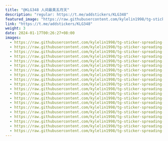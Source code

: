 ```yaml
---
title: "@KLG348 人间最美五月天"
description: "regular: https://t.me/addstickers/KLG348"
featured_image: "https://raw.githubusercontent.com/kylelin1998/tg-sticker-spreading-worldwide-images/main/img/3c55ade8-807e-446a-b2d0-138d4953ebd7.jpg"
link: "https://t.me/addstickers/KLG348"
weight: 3
date: 2024-01-17T00:26:27+08:00
images:
  - https://raw.githubusercontent.com/kylelin1998/tg-sticker-spreading-worldwide-images/main/img/3c55ade8-807e-446a-b2d0-138d4953ebd7.jpg
  - https://raw.githubusercontent.com/kylelin1998/tg-sticker-spreading-worldwide-images/main/img/2e17b2da-d370-4ee0-8e0f-6cbfb371c649.jpg
  - https://raw.githubusercontent.com/kylelin1998/tg-sticker-spreading-worldwide-images/main/img/44ff5e9d-e123-4b2a-a05b-7934139216bb.jpg
  - https://raw.githubusercontent.com/kylelin1998/tg-sticker-spreading-worldwide-images/main/img/acb70613-ed16-40b0-8a43-d03e2636dff1.jpg
  - https://raw.githubusercontent.com/kylelin1998/tg-sticker-spreading-worldwide-images/main/img/9f03a6d5-53c6-44fa-8c91-bb5cc7de3878.jpg
  - https://raw.githubusercontent.com/kylelin1998/tg-sticker-spreading-worldwide-images/main/img/5c969c5d-4b55-4d82-bdf3-f6d720f26c73.jpg
  - https://raw.githubusercontent.com/kylelin1998/tg-sticker-spreading-worldwide-images/main/img/7a6b15b8-fae5-490a-b772-32587d64e63f.jpg
  - https://raw.githubusercontent.com/kylelin1998/tg-sticker-spreading-worldwide-images/main/img/75332866-c148-4c7c-b027-1005c987cb8f.jpg
  - https://raw.githubusercontent.com/kylelin1998/tg-sticker-spreading-worldwide-images/main/img/74dbe950-ac30-4206-886c-f0522cb8ca49.jpg
  - https://raw.githubusercontent.com/kylelin1998/tg-sticker-spreading-worldwide-images/main/img/a16056f5-db07-4d58-888a-f09c570ece5c.jpg
  - https://raw.githubusercontent.com/kylelin1998/tg-sticker-spreading-worldwide-images/main/img/0c98711e-ce13-4db9-8801-9f9f2eb415a4.jpg
  - https://raw.githubusercontent.com/kylelin1998/tg-sticker-spreading-worldwide-images/main/img/a45540d0-3375-402b-95d2-64ffe1222734.jpg
  - https://raw.githubusercontent.com/kylelin1998/tg-sticker-spreading-worldwide-images/main/img/2b214401-9dd0-42e5-a3b4-199f6117e12a.jpg
  - https://raw.githubusercontent.com/kylelin1998/tg-sticker-spreading-worldwide-images/main/img/a2a36c0c-2c38-4685-9711-a224665badea.jpg
  - https://raw.githubusercontent.com/kylelin1998/tg-sticker-spreading-worldwide-images/main/img/7e2159c9-421a-4d36-a419-d2296a9ff26f.jpg
  - https://raw.githubusercontent.com/kylelin1998/tg-sticker-spreading-worldwide-images/main/img/257e040e-78a3-45f2-b51d-721061c266f0.jpg
  - https://raw.githubusercontent.com/kylelin1998/tg-sticker-spreading-worldwide-images/main/img/27eb7086-4bec-4382-aeb3-3247f888580b.jpg
  - https://raw.githubusercontent.com/kylelin1998/tg-sticker-spreading-worldwide-images/main/img/7a90600c-5495-488f-b014-f9a050175f82.jpg
  - https://raw.githubusercontent.com/kylelin1998/tg-sticker-spreading-worldwide-images/main/img/e5faa06a-6f53-40f0-b8b3-bd8c74fc2ed6.jpg
  - https://raw.githubusercontent.com/kylelin1998/tg-sticker-spreading-worldwide-images/main/img/b9666f71-bb56-4bf0-8e1d-3312a0058e0e.jpg
---
```


